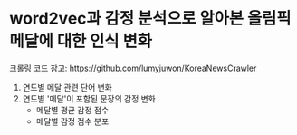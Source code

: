 # word2vec과 감정 분석으로 알아본 올림픽 메달에 대한 인식 변화
크롤링 코드 참고: https://github.com/lumyjuwon/KoreaNewsCrawler

1. 연도별 메달 관련 단어 변화
2. 연도별 '메달'이 포함된 문장의 감정 변화
    * 메달별 평균 감정 점수
    * 메달별 감정 점수 분포
